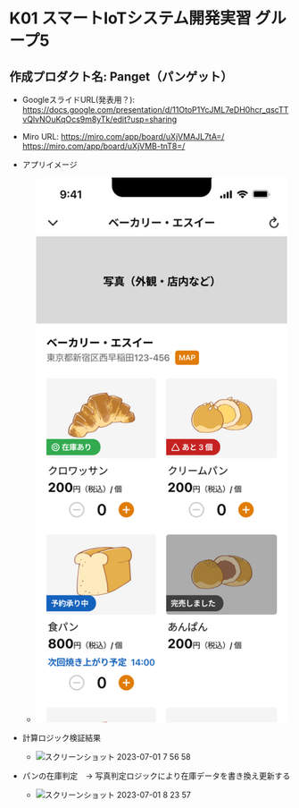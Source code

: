 # K01 スマートIoTシステム開発実習 グループ5

## 作成プロダクト名: Panget（パンゲット）

* GoogleスライドURL(発表用？): https://docs.google.com/presentation/d/11OtoP1YcJML7eDH0hcr_qscTTvQlvNOuKqOcs9m8yTk/edit?usp=sharing
* Miro URL: https://miro.com/app/board/uXjVMAJL7tA=/ https://miro.com/app/board/uXjVMB-tnT8=/

* アプリイメージ
  * <img src="https://github.com/ishimasar/sse06-k01-g05-demo/blob/main/%E5%9C%A8%E5%BA%AB%E4%B8%80%E8%A6%A7.png" width="450">

* 計算ロジック検証結果
  * <img width="289" alt="スクリーンショット 2023-07-01 7 56 58" src="https://github.com/ishimasar/sse06-k01-g05-demo/assets/10381147/d92312fe-aa89-4a6e-9b0b-15b18ae90233">

* パンの在庫判定　-> 写真判定ロジックにより在庫データを書き換え更新する
  * <img width="1216" alt="スクリーンショット 2023-07-01 8 23 57" src="https://github.com/ishimasar/sse06-k01-g05-demo/assets/10381147/23e810a2-096a-4431-bf8f-05d44fe353e7">

